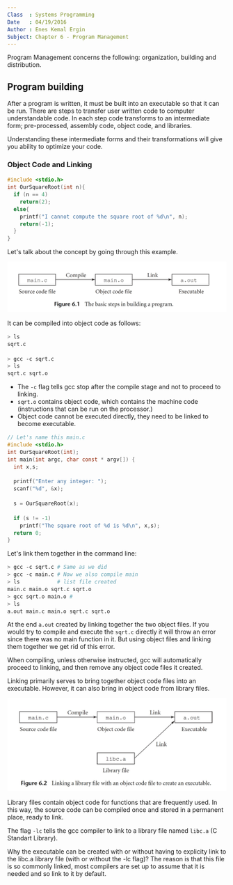 ```yaml
---
Class  : Systems Programming
Date   : 04/19/2016
Author : Enes Kemal Ergin
Subject: Chapter 6 - Program Management
---
```


Program Management concerns the following: organization, building and distribution.

## Program building

After a program is written, it must be built into an executable so that it can be run. There are steps to transfer user written code to computer understandable code. In each step code transforms to an intermediate form; pre-processed, assembly code, object code, and libraries.

Understanding these intermediate forms and their transformations will give you ability to optimize your code.

### Object Code and Linking

```C
#include <stdio.h>
int OurSquareRoot(int n){
  if (n == 4)
    return(2);
  else{
    printf("I cannot compute the square root of %d\n", n);
    return(-1);
  }
}
```

Let's talk about the concept by going through this example.

![Figure 6.1](https://raw.githubusercontent.com/eneskemalergin/SystemProgramming/master/figures/figure.6.1.jpg)

It can be compiled into object code as follows:

```Bash
> ls
sqrt.c

> gcc -c sqrt.c
> ls
sqrt.c sqrt.o

```

- The ```-c``` flag tells gcc stop after the compile stage and not to proceed to linking.
- ```sqrt.o``` contains object code, which contains the machine code (instructions that can be run on the processor.)
- Object code cannot be executed directly, they need to be linked to become executable.

```C
// Let's name this main.c
#include <stdio.h>
int OurSquareRoot(int);
int main(int argc, char const * argv[]) {
  int x,s;

  printf("Enter any integer: ");
  scanf("%d", &x);

  s = OurSquareRoot(x);

  if (s != -1)
    printf("The square root of %d is %d\n", x,s);
  return 0;
}
```

Let's link them together in the command line:

```Bash
> gcc -c sqrt.c # Same as we did
> gcc -c main.c # Now we also compile main
> ls            # list file created
main.c main.o sqrt.c sqrt.o
> gcc sqrt.o main.o #
> ls
a.out main.c main.o sqrt.c sqrt.o

```

At the end ```a.out``` created by linking together the two object files. If you would try to compile and execute the ```sqrt.c``` directly it will throw an error since there was no main function in it. But using object files and linking them together we get rid of this error.

When compiling, unless otherwise instructed, gcc will automatically proceed to linking, and then remove any object code files it created.

Linking primarily serves to bring together object code files into an executable. However, it can also bring in object code from library files.

![Figure 6.2](https://raw.githubusercontent.com/eneskemalergin/SystemProgramming/master/figures/figure.6.2.jpg)

Library files contain object code for functions that are frequently used. In this way, the source code can be compiled once and stored in a permanent place, ready to link.

The flag ```-lc``` tells the gcc compiler to link to a library file named ```libc.a``` (C Standart Library).

Why the executable can be created with or without having to explicity link to the libc.a library file (with or without the -lc flag)? The reason is that this file is so commonly linked, most compilers are set up to assume that it is needed and so link to it by default.
